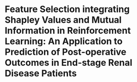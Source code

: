# Feature Selection integrating Shapley Values and Mutual Information in Reinforcement Learning: An Application to Prediction of Post-operative Outcomes in End-stage Renal Disease Patients
